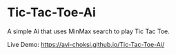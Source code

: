 # Tic-Tac-Toe-Ai
A simple Ai that uses MinMax search to play Tic Tac Toe.

Live Demo: https://avi-choksi.github.io/Tic-Tac-Toe-Ai/
